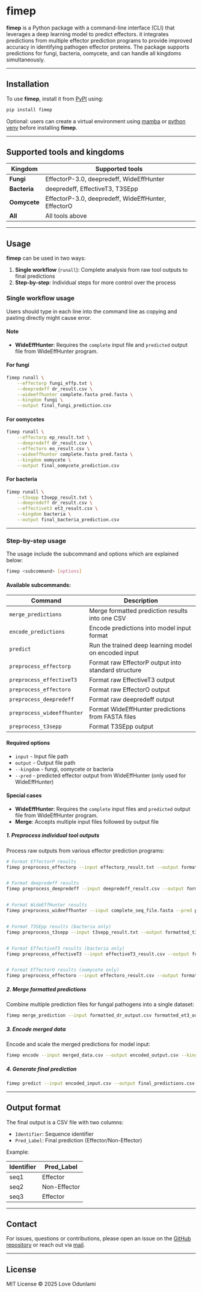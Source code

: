 fimep
================

**fimep** is a Python package with a command-line interface (CLI) that
leverages a deep learning model to predict effectors. it integrates
predictions from multiple effector prediction programs to provide
improved accuracy in identifying pathogen effector proteins. The package
supports predictions for fungi, bacteria, oomycete, and can handle all
kingdoms simultaneously.

------------------------------------------------------------------------

## Installation

To use **fimep**, install it from [PyPI](https://pypi.org/) using:

``` bash
pip install fimep
```

Optional: users can create a virtual environment using
[mamba](https://mamba.readthedocs.io/en/latest/user_guide/mamba.html) or
[python venv](https://docs.python.org/3/library/venv.html) before
installing **fimep**.

------------------------------------------------------------------------

## Supported tools and kingdoms

| Kingdom      | Supported tools                                     |
|--------------|-----------------------------------------------------|
| **Fungi**    | EffectorP-3.0, deepredeff, WideEffHunter            |
| **Bacteria** | deepredeff, EffectiveT3, T3SEpp                     |
| **Oomycete** | EffectorP-3.0, deepredeff, WideEffHunter, EffectorO |
| **All**      | All tools above                                     |

------------------------------------------------------------------------

## Usage

**fimep** can be used in two ways:

1.  **Single workflow** (`runall`): Complete analysis from raw tool
    outputs to final predictions
2.  **Step-by-step**: Individual steps for more control over the process

### Single workflow usage

Users should type in each line into the command line as copying and
pasting directly might cause error.

#### Note

- **WideEffHunter**: Requires the `complete` input file and `predicted`
  output file from WideEffHunter program.

#### For fungi

``` bash
fimep runall \
    --effectorp fungi_effp.txt \
    --deepredeff dr_result.csv \
    --wideeffhunter complete.fasta pred.fasta \
    --kingdom fungi \
    --output final_fungi_prediction.csv
```

#### For oomycetes

``` bash
fimep runall \
    --effectorp ep_result.txt \
    --deepredeff dr_result.csv \
    --effectoro eo_result.csv \
    --wideeffhunter complete.fasta pred.fasta \
    --kingdom oomycete \
    --output final_oomycete_prediction.csv
```

#### For bacteria

``` bash
fimep runall \
    --t3sepp t3sepp_result.txt \
    --deepredeff dr_result.csv \
    --effectivet3 et3_result.csv \
    --kingdom bacteria \
    --output final_bacteria_prediction.csv
```

------------------------------------------------------------------------

### Step-by-step usage

The usage include the subcommand and options which are explained below:

``` bash
fimep <subcommand> [options]
```

#### Available subcommands:

| Command | Description |
|----|----|
| `merge_predictions` | Merge formatted prediction results into one CSV |
| `encode_predictions` | Encode predictions into model input format |
| `predict` | Run the trained deep learning model on encoded input |
| `preprocess_effectorp` | Format raw EffectorP output into standard structure |
| `preprocess_effectiveT3` | Format raw EffectiveT3 output |
| `preprocess_effectoro` | Format raw EffectorO output |
| `preprocess_deepredeff` | Format raw deepredeff output |
| `preprocess_wideeffhunter` | Format WideEffHunter predictions from FASTA files |
| `preprocess_t3sepp` | Format T3SEpp output |

#### Required options

- `input` - Input file path
- `output` - Output file path
- `--kingdom` - fungi, oomycete or bacteria
- `--pred` - predicted effector output from WideEffHunter (only used for
  WideEffHunter)

#### Special cases

- **WideEffHunter**: Requires the `complete` input files and `predicted`
  output file from WideEffHunter program.
- **Merge**: Accepts multiple input files followed by output file

##### 1. Preprocess individual tool outputs

Process raw outputs from various effector prediction programs:

``` bash
# Format EffectorP results
fimep preprocess_effectorp --input effectorp_result.txt --output formatted_ep_output.csv --kingdom fungi


# Format deepredeff results
fimep preprocess_deepredeff --input deepredeff_result.csv --output formatted_dr_output.csv --kingdom fungi


# Format WideEffHunter results 
fimep preprocess_wideeffhunter --input complete_seq_file.fasta --pred predicted_wideeffhunter_output.fasta --output formatted_we_output.csv --kingdom oomycete


# Format T3SEpp results (bacteria only) 
fimep preprocess_t3sepp --input t3sepp_result.txt --output formatted_t3p_output.csv --kingdom bacteria


# Format EffectiveT3 results (bacteria only)
fimep preprocess_effectiveT3 --input effectiveT3_result.csv --output formatted_et3_output.csv --kingdom bacteria


# Format EffectorO results (oomycete only)
fimep preprocess_effectoro --input effectoro_result.csv --output formatted_eo_output.csv --kingdom oomycete

```

##### 2. Merge formatted predictions

Combine multiple prediction files for fungal pathogens into a single
dataset:

``` bash
fimep merge_prediction --input formatted_dr_output.csv formatted_et3_output.csv formatted_t3p_output.csv --output merged_data.csv
```

##### 3. Encode merged data

Encode and scale the merged predictions for model input:

``` bash
fimep encode --input merged_data.csv --output encoded_output.csv --kingdom fungi
```

##### 4. Generate final prediction

``` bash
fimep predict --input encoded_input.csv --output final_predictions.csv
```

------------------------------------------------------------------------

## Output format

The final output is a CSV file with two columns:

- `Identifier`: Sequence identifier
- `Pred_Label`: Final prediction (Effector/Non-Effector)

Example:

| Identifier | Pred_Label   |
|------------|--------------|
| seq1       | Effector     |
| seq2       | Non-Effector |
| seq3       | Effector     |

------------------------------------------------------------------------

## Contact

For issues, questions or contributions, please open an issue on the
[GitHub repository](https://github.com/LoveBio/fimep/issues) or reach
out via [mail](mailto:lovekayode1@gmail.com).

------------------------------------------------------------------------

## License

MIT License © 2025 Love Odunlami

